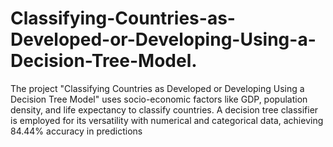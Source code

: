 # Classifying-Countries-as-Developed-or-Developing-Using-a-Decision-Tree-Model.
The project "Classifying Countries as Developed or Developing Using a Decision Tree Model" uses socio-economic factors like GDP, population density, and life expectancy to classify countries. A decision tree classifier is employed for its versatility with numerical and categorical data, achieving 84.44% accuracy in predictions​
